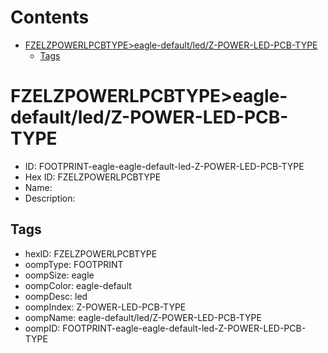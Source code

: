 



Contents
========

* [FZELZPOWERLPCBTYPE>eagle-default/led/Z-POWER-LED-PCB-TYPE](#fzelzpowerlpcbtypeeagle-defaultledz-power-led-pcb-type)
	* [Tags](#tags)

# FZELZPOWERLPCBTYPE>eagle-default/led/Z-POWER-LED-PCB-TYPE

- ID: FOOTPRINT-eagle-eagle-default-led-Z-POWER-LED-PCB-TYPE
- Hex ID: FZELZPOWERLPCBTYPE
- Name: 
- Description: 

## Tags

- hexID: FZELZPOWERLPCBTYPE
- oompType: FOOTPRINT
- oompSize: eagle
- oompColor: eagle-default
- oompDesc: led
- oompIndex: Z-POWER-LED-PCB-TYPE
- oompName: eagle-default/led/Z-POWER-LED-PCB-TYPE
- oompID: FOOTPRINT-eagle-eagle-default-led-Z-POWER-LED-PCB-TYPE
